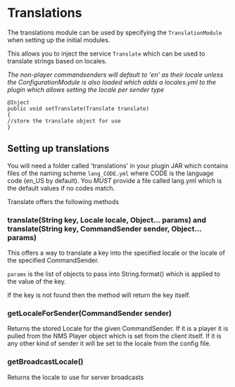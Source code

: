 Translations
============

The translations module can be used by specifying the `TranslationModule` when setting up the initial modules.

This allows you to inject the service `Translate` which can be used to translate strings based on locales.

*The non-player commandsenders will default to 'en' as their locale unless the ConfigurationModule is also loaded which
adds a locales.yml to the plugin which allows setting the locale per sender type*

```
@Inject
public void setTranslate(Translate translate)
{
//store the translate object for use
}
```

Setting up translations
-----------------------

You will need a folder called 'translations' in your plugin JAR which contains files of the naming scheme `lang_CODE.yml`
where CODE is the language code (en_US by default). You *MUST* provide a file called lang.yml which is the default values
if no codes match.

Translate offers the following methods

### translate(String key, Locale locale, Object... params) and translate(String key, CommandSender sender, Object... params)

This offers a way to translate a key into the specified locale or the locale of the specified CommandSender.

`params` is the list of objects to pass into String.format() which is applied to the value of the key.

If the key is not found then the method will return the key itself.

### getLocaleForSender(CommandSender sender)

Returns the stored Locale for the given CommandSender. If it is a player it is pulled from the NMS Player object which
is set from the client itself. If it is any other kind of sender it will be set to the locale from the config file.

### getBroadcastLocale()

Returns the locale to use for server broadcasts